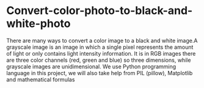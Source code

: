 # Convert-color-photo-to-black-and-white-photo
There are many ways to convert a color image to a black and white
image.A grayscale image is an image in which a single pixel represents
the amount of light or only contains light intensity information.
It is in RGB images there are three color channels (red, green and blue)
so three dimensions, while grayscale images are unidimensional.
We use Python programming language in this project, we will also take
help from PIL (pillow), Matplotlib and mathematical formulas
